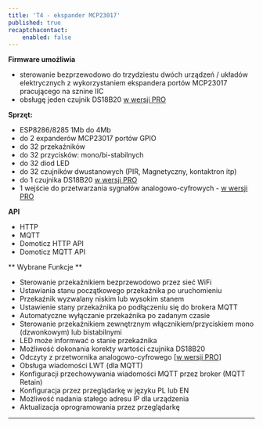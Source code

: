 ```yaml
---
title: 'T4 - ekspander MCP23017'
published: true
recaptchacontact:
    enabled: false
---
```


**Firmware umożliwia**

* sterowanie bezprzewodowo do trzydziestu dwóch urządzeń / układów elektrycznych z wykorzystaniem ekspandera portów MCP23017 pracującego na sznine IIC
* obsługę jeden czujnik DS18B20  [w wersji PRO](/postawowe-informacje/wersja-pro)

**Sprzęt:**
* ESP8286/8285 1Mb do 4Mb
* do 2 expanderów MCP23017 portów GPIO
* do 32 przekaźników
* do 32 przycisków: mono/bi-stabilnych
* do 32 diod LED
* do 32 czujników dwustanowych (PIR, Magnetyczny, kontaktron itp)
* do 1 czujnika DS18B20 [w wersji PRO](/postawowe-informacje/wersja-pro)
* 1 wejście do przetwarzania sygnałów analogowo-cyfrowych - [w wersji PRO](/postawowe-informacje/wersja-pro)

**API**
* HTTP
* MQTT
* Domoticz HTTP API
* Domoticz MQTT API

** Wybrane Funkcje **
* Sterowanie przekaźnikiem bezprzewodowo przez sieć WiFi 
* Ustawiania stanu początkowego przekaźnika po uruchomieniu
* Przekaźnik wyzwalany niskim lub wysokim stanem
* Ustawienie stany przekaźnika po podłączeniu się do brokera MQTT
* Automatyczne wyłączanie przekaźnika po zadanym czasie
* Sterowanie przekaźnikiem zewnętrznym włącznikiem/przyciskiem mono (dzwonkowym) lub bistabilnymi
* LED może informwać o stanie przekaźnika
* Możliwość dokonania korekty wartości czujnika DS18B20
* Odczyty z przetwornika analogowo-cyfrowego [[w wersji PRO](/postawowe-informacje/wersja-pro)]
* Obsługa wiadomości LWT (dla MQTT)
* Konfiguracji przechowywania wiadomości MQTT przez broker (MQTT Retain)
* Konfiguracja przez przeglądarkę w języku PL lub EN
* Możliwość nadania stałego adresu IP dla urządzenia
* Aktualizacja oprogramowania przez przeglądarkę




---
